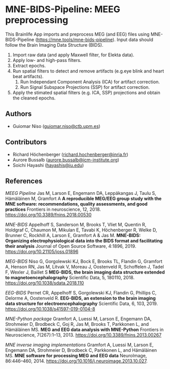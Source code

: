 # MNE-BIDS-Pipeline: MEEG preprocessing

This Brainlife App imports and preprocess MEG (and EEG) files using MNE-BIDS-Pipeline (https://mne.tools/mne-bids-pipeline).
Input data should follow the Brain Imaging Data Structure (BIDS).

 1) Import raw data (and apply Maxwell filter, for Elekta data). 
 1) Apply low- and high-pass filters. 
 1) Extract epochs. 
 1) Run spatial filters to detect and remove artifacts (e.g.eye blink and heart beat artifacts).
    1. Run Independant Component Analysis (ICA) for artifact correction. 
    1. Run Signal Subspace Projections (SSP) for artifact correction.
 1) Apply the stimated spatial filters (e.g. ICA, SSP) projections and obtain the cleaned epochs. 


## Authors
- Guiomar Niso (guiomar.niso@ctb.upm.es)

## Contributors
- Richard Höchenberger (richard.hochenberger@inria.fr)
- Aurore Bussalb (aurore.bussalb@icm-institute.org)
- Soichi Hayashi (hayashis@iu.edu)

## References

*MEEG Pipeline*
Jas M, Larson E, Engemann DA, Leppäkangas J, Taulu S, Hämäläinen M, Gramfort A
**A reproducible MEG/EEG group study with the MNE software: recommendations, quality assessments, and good practices**
Frontiers in neuroscience, 12, 2018. https://doi.org/10.3389/fnins.2018.00530

*MNE-BIDS*
Appelhoff S, Sanderson M, Brooks T, Vliet M, Quentin R, Holdgraf C, Chaumon M, Mikulan E, Tavabi K, Höchenberger R, Welke D, Brunner C, Rockhill A, Larson E, Gramfort A & Jas M. 
**MNE-BIDS: Organizing electrophysiological data into the BIDS format and facilitating their analysis** Journal of Open Source Software, 4:1896, 2019. https://doi.org/10.21105/joss.01896

*MEG-BIDS*
Niso G, Gorgolewski KJ, Bock E, Brooks TL, Flandin G, Gramfort A, Henson RN, Jas M, Litvak V, Moreau J, Oostenveld R, Schoffelen J, Tadel F, Wexler J, Baillet S
**MEG-BIDS, the brain imaging data structure extended to magnetoencephalography**
Scientific Data, 5, 180110, 2018. https://doi.org/10.1038/sdata.2018.110

*EEG-BIDS*
Pernet CR, Appelhoff S, Gorgolewski KJ, Flandin G, Phillips C, Delorme A, Oostenveld R. 
**EEG-BIDS, an extension to the brain imaging data structure for electroencephalography**
Scientific Data, 6, 103, 2019. https://doi.org/10.1038/s41597-019-0104-8

*MNE-Python package*
Gramfort A, Luessi M, Larson E, Engemann DA, Strohmeier D, Brodbeck C, Goj R, Jas M, Brooks T, Parkkonen L, and Hämäläinen MS. 
**MEG and EEG data analysis with MNE-Python**
Frontiers in Neuroscience, 7(267):1–13, 2013. https://doi.org/10.3389/fnins.2013.00267

*MNE inverse imaging implementations*
Gramfort A, Luessi M, Larson E, Engemann DA, Strohmeier D, Brodbeck C, Parkkonen L, and Hämäläinen MS. 
**MNE software for processing MEG and EEG data**
NeuroImage, 86:446–460, 2014. https://doi.org/10.1016/j.neuroimage.2013.10.027.


